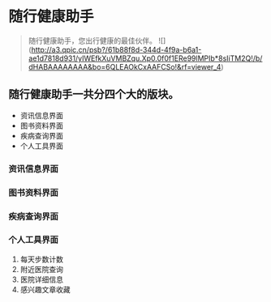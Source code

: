 # 随行健康助手
> 随行健康助手，您出行健康的最佳伙伴。
![] (http://a3.qpic.cn/psb?/61b88f8d-344d-4f9a-b6a1-ae1d7818d931/yIWEfkXuVMBZqu.Xp0.0f0f1ERe99lMPIb*8sIiTM2Q!/b/dHABAAAAAAAA&bo=6QLEAOkCxAAFCSo!&rf=viewer_4)
## 随行健康助手一共分四个大的版块。
- 资讯信息界面
- 图书资料界面
- 疾病查询界面
- 个人工具界面

### 资讯信息界面

### 图书资料界面

### 疾病查询界面

### 个人工具界面
1. 每天步数计数
2. 附近医院查询
3. 医院详细信息
4. 感兴趣文章收藏
